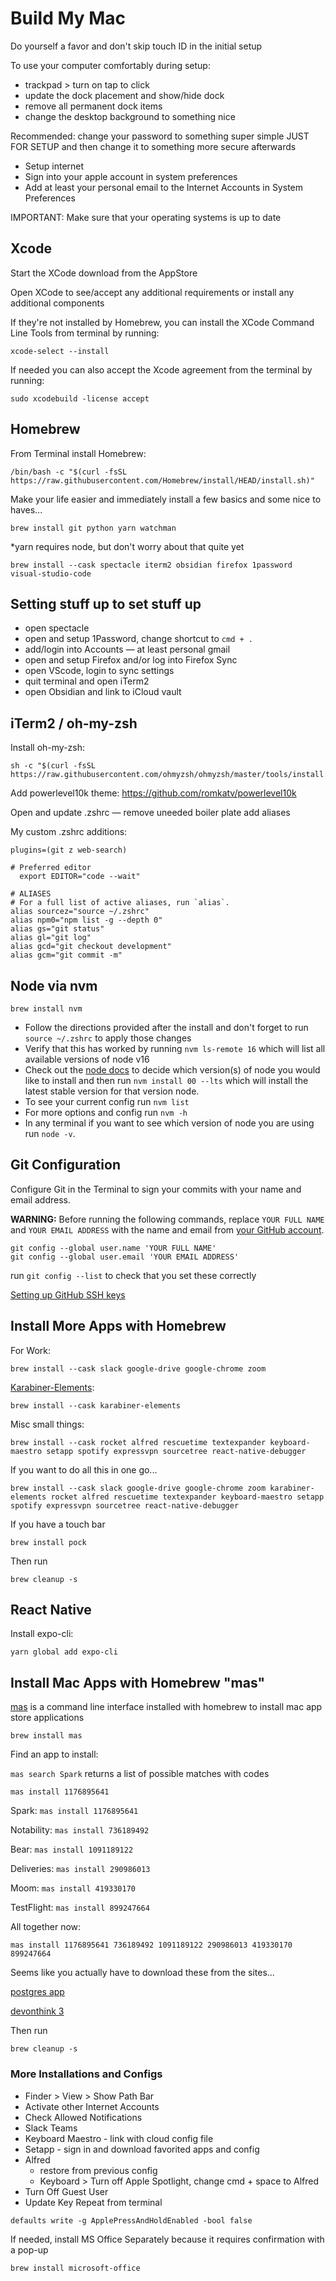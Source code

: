 # Build My Mac

Do yourself a favor and don't skip touch ID in the initial setup

To use your computer comfortably during setup:

- trackpad > turn on tap to click
- update the dock placement and show/hide dock
- remove all permanent dock items
- change the desktop background to something nice

Recommended: change your password to something super simple JUST FOR SETUP and then change it to something more secure afterwards

- Setup internet
- Sign into your apple account in system preferences
- Add at least your personal email to the Internet Accounts in System Preferences

IMPORTANT: Make sure that your operating systems is up to date

## Xcode

Start the XCode download from the AppStore

Open XCode to see/accept any additional requirements or install any additional components

If they're not installed by Homebrew, you can install the XCode Command Line Tools from terminal by running:

```
xcode-select --install
```

If needed you can also accept the Xcode agreement from the terminal by running:

```
sudo xcodebuild -license accept
```

## Homebrew

From Terminal install Homebrew:

```
/bin/bash -c "$(curl -fsSL https://raw.githubusercontent.com/Homebrew/install/HEAD/install.sh)"
```

Make your life easier and immediately install a few basics and some nice to haves...

```
brew install git python yarn watchman
```

\*yarn requires node, but don't worry about that quite yet

```
brew install --cask spectacle iterm2 obsidian firefox 1password visual-studio-code
```

## Setting stuff up to set stuff up

- open spectacle
- open and setup 1Password, change shortcut to `cmd + .`
- add/login into Accounts — at least personal gmail
- open and setup Firefox and/or log into Firefox Sync
- open VScode, login to sync settings
- quit terminal and open iTerm2
- open Obsidian and link to iCloud vault

## iTerm2 / oh-my-zsh

Install oh-my-zsh:

```
sh -c "$(curl -fsSL https://raw.githubusercontent.com/ohmyzsh/ohmyzsh/master/tools/install.sh)"
```

Add powerlevel10k theme: https://github.com/romkatv/powerlevel10k

Open and update .zshrc — remove uneeded boiler plate add aliases

My custom .zshrc additions:

```
plugins=(git z web-search)

# Preferred editor
  export EDITOR="code --wait"

# ALIASES
# For a full list of active aliases, run `alias`.
alias sourcez="source ~/.zshrc"
alias npm0="npm list -g --depth 0"
alias gs="git status"
alias gl="git log"
alias gcd="git checkout development"
alias gcm="git commit -m"
```

## Node via nvm

```
brew install nvm
```

- Follow the directions provided after the install and don't forget to run `source ~/.zshrc` to apply those changes
- Verify that this has worked by running `nvm ls-remote 16` which will list all available versions of node v16
- Check out the [node docs](https://nodejs.org/en/about/releases/) to decide which version(s) of node you would like to install and then run `nvm install 00 --lts` which will install the latest stable version for that version node.
- To see your current config run `nvm list`
- For more options and config run `nvm -h`
- In any terminal if you want to see which version of node you are using run `node -v`.

## Git Configuration

Configure Git in the Terminal to sign your commits with your name and email address.

**WARNING:** Before running the following commands, replace `YOUR FULL NAME` and `YOUR EMAIL ADDRESS` with the name and email from [your GitHub account](https://github.com/settings/profile).

```
git config --global user.name 'YOUR FULL NAME'
git config --global user.email 'YOUR EMAIL ADDRESS'
```

run `git config --list` to check that you set these correctly

[Setting up GitHub SSH keys](https://docs.github.com/en/authentication/connecting-to-github-with-ssh)

## Install More Apps with Homebrew

For Work:

```
brew install --cask slack google-drive google-chrome zoom
```

[Karabiner-Elements](https://karabiner-elements.pqrs.org/docs/getting-started/installation/):

```
brew install --cask karabiner-elements
```

Misc small things:

```
brew install --cask rocket alfred rescuetime textexpander keyboard-maestro setapp spotify expressvpn sourcetree react-native-debugger
```

If you want to do all this in one go...

```
brew install --cask slack google-drive google-chrome zoom karabiner-elements rocket alfred rescuetime textexpander keyboard-maestro setapp spotify expressvpn sourcetree react-native-debugger
```

If you have a touch bar

```
brew install pock
```

Then run

```
brew cleanup -s
```

## React Native

Install expo-cli:

```
yarn global add expo-cli
```

## Install Mac Apps with Homebrew "mas"

[mas](https://github.com/mas-cli/mas) is a command line interface installed with homebrew to install mac app store applications

```
brew install mas
```

Find an app to install:

`mas search Spark` returns a list of possible matches with codes

`mas install 1176895641`

Spark: `mas install 1176895641`

Notability: `mas install 736189492`

Bear: `mas install 1091189122`

Deliveries: `mas install 290986013`

Moom: `mas install 419330170`

TestFlight: `mas install 899247664`

All together now:

```
mas install 1176895641 736189492 1091189122 290986013 419330170 899247664
```

Seems like you actually have to download these from the sites...

[postgres app](https://postgresapp.com/)

[devonthink 3](https://www.devontechnologies.com)

Then run

```
brew cleanup -s
```

### More Installations and Configs

- Finder > View > Show Path Bar
- Activate other Internet Accounts
- Check Allowed Notifications
- Slack Teams
- Keyboard Maestro - link with cloud config file
- Setapp - sign in and download favorited apps and config
- Alfred
  - restore from previous config
  - Keyboard > Turn off Apple Spotlight, change cmd + space to Alfred
- Turn Off Guest User
- Update Key Repeat from terminal

```
defaults write -g ApplePressAndHoldEnabled -bool false
```

If needed, install MS Office Separately because it requires confirmation with a pop-up

```
brew install microsoft-office
```
